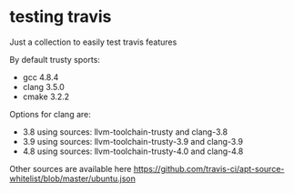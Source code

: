 # testing travis
Just a collection to easily test travis features

By default trusty sports:

* gcc 4.8.4
* clang 3.5.0
* cmake 3.2.2

Options for clang are:

* 3.8 using sources: llvm-toolchain-trusty and clang-3.8
* 3.9 using sources: llvm-toolchain-trusty-3.9 and clang-3.9
* 4.8 using sources: llvm-toolchain-trusty-4.0 and clang-4.8


Other sources are available here https://github.com/travis-ci/apt-source-whitelist/blob/master/ubuntu.json